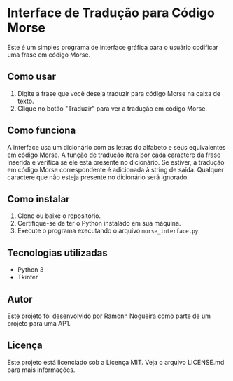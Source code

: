 # Interface de Tradução para Código Morse

Este é um simples programa de interface gráfica para o usuário codificar uma frase em código Morse. 

## Como usar

1. Digite a frase que você deseja traduzir para código Morse na caixa de texto.
2. Clique no botão "Traduzir" para ver a tradução em código Morse.

## Como funciona

A interface usa um dicionário com as letras do alfabeto e seus equivalentes em código Morse. A função de tradução itera por cada caractere da frase inserida e verifica se ele está presente no dicionário. Se estiver, a tradução em código Morse correspondente é adicionada à string de saída. Qualquer caractere que não esteja presente no dicionário será ignorado.

## Como instalar

1. Clone ou baixe o repositório.
2. Certifique-se de ter o Python instalado em sua máquina.
3. Execute o programa executando o arquivo `morse_interface.py`.

## Tecnologias utilizadas

- Python 3
- Tkinter

## Autor

Este projeto foi desenvolvido por Ramonn Nogueira como parte de um projeto para uma AP1.

## Licença

Este projeto está licenciado sob a Licença MIT. Veja o arquivo LICENSE.md para mais informações.

